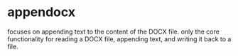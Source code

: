 # appendocx
focuses on appending text to the content of the DOCX file. only the core functionality for reading a DOCX file, appending text, and writing it back to a file.
